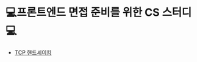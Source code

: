 # 💻프론트엔드 면접 준비를 위한 CS 스터디💻

<ul>
<li>
<a href="https://github.com/ttp-festudy/interview-study/blob/main/02.%20%EC%BB%B4%ED%93%A8%ED%84%B0%20%EB%84%A4%ED%8A%B8%EC%9B%8C%ED%81%AC/TCP%ED%95%B8%EB%93%9C%EC%85%B0%EC%9D%B4%ED%82%B9.md">TCP 핸드셰이킹</a>
</li>
</ul>
